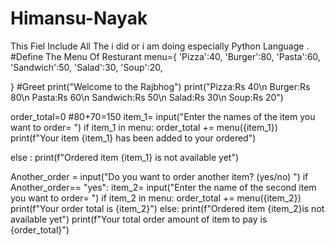 # Himansu-Nayak
This Fiel Include All The i did or i am doing especially Python Language .
#Define The Menu Of Resturant
menu={
    'Pizza':40,
    'Burger':80,
    'Pasta':60,
    'Sandwich':50,
    'Salad':30,
    'Soup':20, 

}
#Greet
print("Welcome to the Rajbhog")
print("Pizza:Rs 40\n Burger:Rs 80\n  Pasta:Rs 60\n  Sandwich:Rs 50\n  Salad:Rs 30\n  Soup:Rs 20")

order_total=0
#80+70=150
item_1= input("Enter the names of the item you want to order= ")
if item_1 in menu:
    order_total += menu({item_1})
    print(f"Your item  {item_1} has been added to your ordered")

else :
    print(f"Ordered item {item_1} is not available yet")

Another_order = input("Do you want to order another item? (yes/no) ")
if Another_order== "yes":
    item_2= input("Enter the name of the second item you want to order= ")
    if item_2 in menu:
        order_total += menu({item_2})
        print(f"Your order total is {item_2}")
    else:
        print(f"Ordered item {item_2}is not available yet")
        print(f"Your total order amount of item to pay  is {order_total}")

